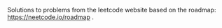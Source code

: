 Solutions to problems from the leetcode website based on the roadmap: https://neetcode.io/roadmap .
